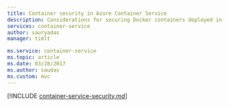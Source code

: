 ```yaml
---
title: Container security in Azure Container Service
description: Considerations for securing Docker containers deployed in Azure Container Service and related Azure services.
services: container-service
author: sauryadas
manager: timlt

ms.service: container-service
ms.topic: article
ms.date: 03/28/2017
ms.author: saudas
ms.custom: mvc
---
```


[!INCLUDE [container-service-security.md](../../../includes/container-service-security.md)]

